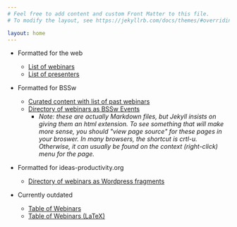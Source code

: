 ```yaml
---
# Feel free to add content and custom Front Matter to this file.
# To modify the layout, see https://jekyllrb.com/docs/themes/#overriding-theme-defaults

layout: home
---
```

- Formatted for the web
  - [List of webinars](webinars.html)
  - [List of presenters](presenters.html)

- Formatted for BSSw
  - [Curated content with list of past webinars](hpcbp-webinars-cc.md)
  - [Directory of webinars as BSSw Events](bssw-events/)
    - *Note: these are actually Markdown files, but Jekyll insists on
       giving them an html extension.  To see something that will make
       more sense, you should "view page source" for these pages in
       your broswer.  In many browsers, the shortcut is crtl-u.
       Otherwise, it can usually be found on the context (right-click)
       menu for the page.*

- Formatted for ideas-productivity.org
  - [Directory of webinars as Wordpress fragments](ipweb-entries/)

- Currently outdated
  - [Table of Webinars](webinar-table.html)
  - [Table of Webinars (LaTeX)](webinar-table-latex.html)

